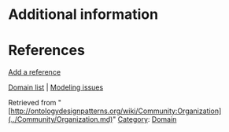 #  Additional information


#  References


[Add a reference](index.php@title=Odp%253AAdd_reference&subject=../Community/Organization.md "http://ontologydesignpatterns.org/wiki/index.php?title=Odp:Add_reference&subject=Community%3AOrganization")


  




[Domain list](../Community/Domain.md "Community:Domain") | [Modeling issues](../Community/Main.md "Community:Main")


Retrieved from "[http://ontologydesignpatterns.org/wiki/Community:Organization](../Community/Organization.md)"
 [Category](http://ontologydesignpatterns.org/wiki/Special:Categories "Special:Categories"): [Domain](../Category/Domain.md "Category:Domain")